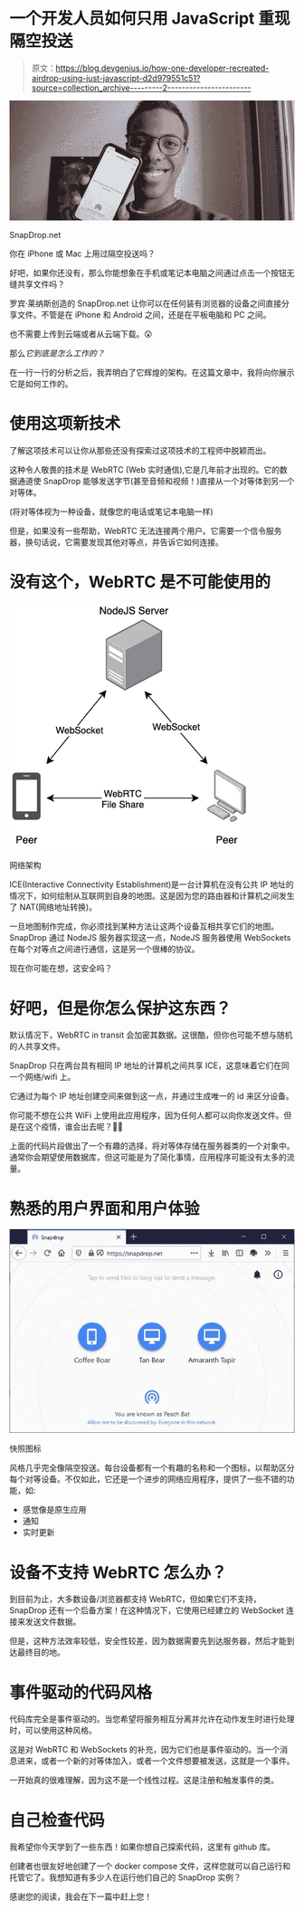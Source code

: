 # 一个开发人员如何只用 JavaScript 重现隔空投送

> 原文：<https://blog.devgenius.io/how-one-developer-recreated-airdrop-using-just-javascript-d2d979551c51?source=collection_archive---------2----------------------->

![](img/02edddf498c6341f58c5f20a3cf678a2.png)

SnapDrop.net

你在 iPhone 或 Mac 上用过隔空投送吗？

好吧，如果你还没有，那么你能想象在手机或笔记本电脑之间通过点击一个按钮无缝共享文件吗？

罗宾·莱纳斯创造的 SnapDrop.net 让你可以在任何装有浏览器的设备之间直接分享文件。不管是在 iPhone 和 Android 之间，还是在平板电脑和 PC 之间。

也不需要上传到云端或者从云端下载。😲

那么*它到底是怎么工作的？*

在一行一行的分析之后，我弄明白了它辉煌的架构。在这篇文章中，我将向你展示它是如何工作的。

# 使用这项新技术

了解这项技术可以让你从那些还没有探索过这项技术的工程师中脱颖而出。

这种令人敬畏的技术是 WebRTC (Web 实时通信),它是几年前才出现的。它的数据通道使 SnapDrop 能够发送字节(甚至音频和视频！)直接从一个对等体到另一个对等体。

(将对等体视为一种设备，就像您的电话或笔记本电脑一样)

但是，如果没有一些帮助，WebRTC 无法连接两个用户。它需要一个信令服务器，换句话说，它需要发现其他对等点，并告诉它如何连接。

# 没有这个，WebRTC 是不可能使用的

![](img/f373aace0bfef873e081d901b6f1647b.png)

网络架构

ICE(Interactive Connectivity Establishment)是一台计算机在没有公共 IP 地址的情况下，如何绘制从互联网到自身的地图。这是因为您的路由器和计算机之间发生了 NAT(网络地址转换)。

一旦地图制作完成，你必须找到某种方法让这两个设备互相共享它们的地图。SnapDrop 通过 NodeJS 服务器实现这一点，NodeJS 服务器使用 WebSockets 在每个对等点之间进行通信，这是另一个很棒的协议。

现在你可能在想，这安全吗？

# 好吧，但是你怎么保护这东西？

默认情况下，WebRTC in transit 会加密其数据。这很酷，但你也可能不想与随机的人共享文件。

SnapDrop 只在两台具有相同 IP 地址的计算机之间共享 ICE，这意味着它们在同一个网络/wifi 上。

它通过为每个 IP 地址创建空间来做到这一点，并通过生成唯一的 id 来区分设备。

你可能不想在公共 WiFi 上使用此应用程序，因为任何人都可以向你发送文件。但是在这个疫情，谁会出去呢？🤷‍♀️

上面的代码片段做出了一个有趣的选择，将对等体存储在服务器类的一个对象中。通常你会期望使用数据库，但这可能是为了简化事情，应用程序可能没有太多的流量。

# 熟悉的用户界面和用户体验

![](img/dc970773f46b8e2f9076c9b3ae14c340.png)

快照图标

风格几乎完全像隔空投送。每台设备都有一个有趣的名称和一个图标，以帮助区分每个对等设备。不仅如此，它还是一个进步的网络应用程序，提供了一些不错的功能，如:

*   感觉像是原生应用
*   通知
*   实时更新

# 设备不支持 WebRTC 怎么办？

到目前为止，大多数设备/浏览器都支持 WebRTC，但如果它们不支持，SnapDrop 还有一个后备方案！在这种情况下，它使用已经建立的 WebSocket 连接来发送文件数据。

但是，这种方法效率较低，安全性较差，因为数据需要先到达服务器，然后才能到达最终目的地。

# 事件驱动的代码风格

代码库完全是事件驱动的。当您希望将服务相互分离并允许在动作发生时进行处理时，可以使用这种风格。

这是对 WebRTC 和 WebSockets 的补充，因为它们也是事件驱动的。当一个消息进来，或者一个新的对等体加入，或者一个文件想要被发送，这就是一个事件。

一开始真的很难理解，因为这不是一个线性过程。这是注册和触发事件的类。

# 自己检查代码

我希望你今天学到了一些东西！如果你想自己探索代码，这里有 github 库。

创建者也很友好地创建了一个 docker compose 文件，这样您就可以自己运行和托管它了。我想知道有多少人在运行他们自己的 SnapDrop 实例？

感谢您的阅读，我会在下一篇中赶上您！